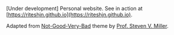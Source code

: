 [Under development] Personal website. See in action at [https://riteshjn.github.io](https://riteshjn.github.io).

Adapted from [Not-Good-Very-Bad](https://github.com/svmiller/steve-ngvb-jekyll-template) theme by [Prof. Steven V. Miller](http://svmiller.com/).
